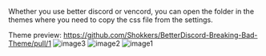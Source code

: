 Whether you use better discord or vencord, you can open the folder in the themes where you need to copy the css file from the settings.

Theme preview:
https://github.com/Shokkers/BetterDiscord-Breaking-Bad-Theme/pull/1
![image3](https://github.com/Shokkers/BetterDiscord-Breaking-Bad-Theme/assets/136170222/858e4cfb-cc3a-415b-bb7f-0ca001278573)
![image2](https://github.com/Shokkers/BetterDiscord-Breaking-Bad-Theme/assets/136170222/2bb719de-3d40-4d59-85e7-e45989be9c4c)
![image1](https://github.com/Shokkers/BetterDiscord-Breaking-Bad-Theme/assets/136170222/fb30b18a-e279-4b3d-a919-93b784fd8e2a)
